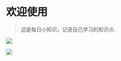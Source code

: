 # 欢迎使用

> 这是每日小知识，记录自己学习的知识点.

<!-- - 启动命令 docsify serve mayunlongtx -->

![](https://github-readme-stats.vercel.app/api?username=mayunlongtx)

![](https://github-readme-stats.vercel.app/api?username={mayunlongtx})


